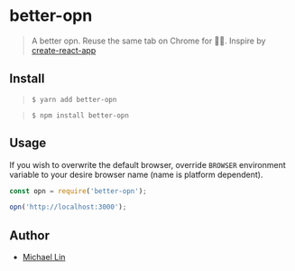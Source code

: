 # better-opn

> A better opn. Reuse the same tab on Chrome for 👨‍💻. Inspire by [create-react-app](https://github.com/facebook/create-react-app)

## Install

> `$ yarn add better-opn`

> `$ npm install better-opn`


## Usage

If you wish to overwrite the default browser, override `BROWSER` environment variable to your desire browser name (name is platform dependent).

```js
const opn = require('better-opn');

opn('http://localhost:3000');
```

## Author

- [Michael Lin](https://michaellin.me)
